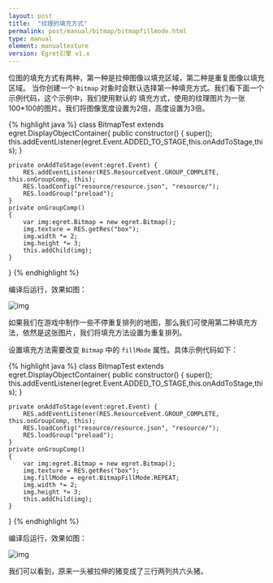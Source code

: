 ```yaml
---
layout: post
title:  "纹理的填充方式"
permalink: post/manual/bitmap/bitmapfillmode.html
type: manual
element: manualtexture
version: Egret引擎 v1.x
---
```


位图的填充方式有两种，第一种是拉伸图像以填充区域，第二种是重复图像以填充区域。
当你创建一个 `Bitmap` 对象时会默认选择第一种填充方式。我们看下面一个示例代码，这个示例中，我们使用默认的
填充方式，使用的纹理图片为一张100*100的图片。我们将图像宽度设置为2倍，高度设置为3倍。


{% highlight java  %}
class BitmapTest extends egret.DisplayObjectContainer{
    public constructor()
    {
        super();
        this.addEventListener(egret.Event.ADDED_TO_STAGE,this.onAddToStage,this);
    }

    private onAddToStage(event:egret.Event) {
        RES.addEventListener(RES.ResourceEvent.GROUP_COMPLETE, this.onGroupComp, this);
        RES.loadConfig("resource/resource.json", "resource/");
        RES.loadGroup("preload");
    }
    private onGroupComp()
    {
        var img:egret.Bitmap = new egret.Bitmap();
        img.texture = RES.getRes("box");
        img.width *= 2;
        img.height *= 3;
        this.addChild(img);
    }
}
{% endhighlight %}

编译后运行，效果如图：

![img]({{site.baseurl}}/assets/img/bitmapfillmode1.png)

如果我们在游戏中制作一些不停重复排列的地图，那么我们可使用第二种填充方法，依然是这张图片，我们将填充方法设置为重复排列。

设置填充方法需要改变 `Bitmap` 中的 `fillMode` 属性。具体示例代码如下：

{% highlight java  %}
class BitmapTest extends egret.DisplayObjectContainer{
    public constructor()
    {
        super();
        this.addEventListener(egret.Event.ADDED_TO_STAGE,this.onAddToStage,this);
    }

    private onAddToStage(event:egret.Event) {
        RES.addEventListener(RES.ResourceEvent.GROUP_COMPLETE, this.onGroupComp, this);
        RES.loadConfig("resource/resource.json", "resource/");
        RES.loadGroup("preload");
    }
    private onGroupComp()
    {
        var img:egret.Bitmap = new egret.Bitmap();
        img.texture = RES.getRes("box");
        img.fillMode = egret.BitmapFillMode.REPEAT;
        img.width *= 2;
        img.height *= 3;
        this.addChild(img);
    }
}
{% endhighlight %}

编译后运行，效果如图：

![img]({{site.baseurl}}/assets/img/bitmapfillmode2.png)

我们可以看到，原来一头被拉伸的猪变成了三行两列共六头猪。

